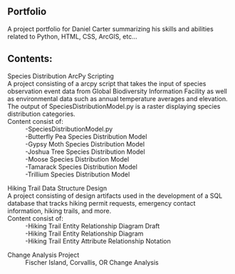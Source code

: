 ## Portfolio
A project portfolio for Daniel Carter summarizing his skills and abilities related to Python, HTML, CSS, ArcGIS, etc...

## Contents:  
  <dl>
  <dt>Species Distribution ArcPy Scripting</dt>
  A project consisting of a arcpy script that takes the input of species observation event data from Global Biodiversity Information Facility as well as environmental data such as annual temperature averages and elevation. The output of SpeciesDistributionModel.py is a raster displaying species distribution categories.<br>  
  Content consist of:
  <dd>-SpeciesDistributionModel.py</dd>
  <dd>-Butterfly Pea Species Distribution Model</dd>
  <dd>-Gypsy Moth Species Distribution Model</dd>
  <dd>-Joshua Tree Species Distribution Model</dd>
  <dd>-Moose Species Distribution Model</dd>
  <dd>-Tamarack Species Distribution Model</dd>
  <dd>-Trillium Species Distribution Model</dd>
  </dl>
  
  <dl> 
  <dt>Hiking Trail Data Structure Design</dt>
   A project consisting of design artifacts used in the development of a SQL database that tracks hiking permit requests, emergency contact information, hiking trails, and more.<br>
  Content consist of:
  <dd>-Hiking Trail Entity Relationship Diagram Draft</dd>
  <dd>-Hiking Trail Entity Relationship Diagram</dd>
  <dd>-Hiking Trail Entity Attribute Relationship Notation</dd>
  </dl>
  
  <dl>
  <dt>Change Analysis Project</dt>
  <dd>Fischer Island, Corvallis, OR Change Analysis</dd>
  </dl>
